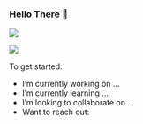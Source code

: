 ### Hello There 👋

![](https://github-readme-stats.vercel.app/api?username=Scott-Tresor&show_icons=true&count_private=true)

![](https://github-readme-stats.vercel.app/api/top-langs/?username=Scott-Tresor&layout=compact)

To get started:

- I’m currently working on ...
- I’m currently learning ...
- I’m looking to collaborate on ...
- Want to reach out: 

